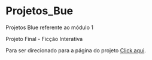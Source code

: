 # Projetos_Bue
Projetos Blue referente ao módulo 1

Projeto Final - Ficção Interativa


 <p>Para ser direcionado para a página do projeto
 <a href="https://github.com/joaofreitas-dev/Projetos_Bue/tree/main/Projeto_1_Jornada_Do_Heroi"> Click aqui</a>.</p>
